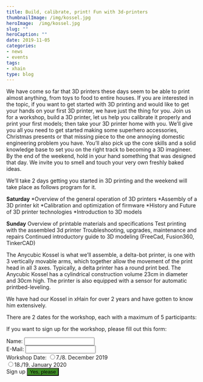```yaml
---
title: Build, calibrate, print! Fun with 3d-printers
thumbnailImage: /img/kossel.jpg
heroImage:  /img/kossel.jpg
slug: ""
heroCaption: ""
date: 2019-11-05
categories:
- news
- events
tags:
- xhain
type: blog
---
```


We have come so far that 3D printers these days seem to be able to print almost anything, from toys to food to entire houses.
If you are interested in the topic, if you want to get started with 3D printing and would like to get your hands on your first 3D printer, we have just the thing for you.
Join us for a workshop, build a 3D printer, let us help you calibrate it properly and print your first models; then take your 3D printer home with you.
We’ll give you all you need to get started making some superhero accessories, Christmas presents or that missing piece to the one annoying domestic engineering problem you have. 
You’ll also pick up the core skills and a solid knowledge base to set you on the right track to becoming a 3D imagineer. 
By the end of the weekend, hold in your hand something that was designed that day. We invite you to smell and touch your very own freshly baked ideas.

We’ll take 2 days getting you started in 3D printing and the weekend will take place as follows program for it.

**Saturday**
*Overview of the general operation of 3D printers
*Assembly of a 3D printer kit
*Calibration and optimization of firmware
*History and Future of 3D printer technologies
*Introduction to 3D models

**Sunday**
Overview of printable materials and specifications
Test printing with the assembled 3d printer
Troubleshooting, upgrades, maintenance and repairs
Continued introductory guide to 3D modeling (FreeCad, Fusion360, TinkerCAD)

The Anycubic Kossel is what we’ll assemble, a delta-bot printer, is one with 3 vertically movable arms, which together allow the movement of the print head in all 3 axes. 
Typically, a delta printer has a round print bed.
The Anycubic Kossel has a cylindrical construction volume 23cm in diameter and 30cm high. The printer is also equipped with a sensor for automatic printbed-leveling.

We have had our Kossel in xHain for over 2 years and have gotten to know him extensively.
 
There are 2 dates for the workshop, each with a maximum of 5 participants:


If you want to sign up for the workshop, please fill out this form:
<form action="https://formspree.io/3DPrinterWorkshop@x-hain.de"
      method="POST">      
    <label for="Name">Name:
    	<input type="text" name="Name" title="Name" required>
    </label><br>
    <label for="email">E-Mail:
    	<input type="email" name="_replyto" title="E-Mail" required>
    </label><br>
    <label for="date">Workshop Date:    
    <input type="radio" name="date" value="December">7./8. December 2019<br>
    <input type="radio" name="date" value="January">18./19. January 2020<br>
    <label>Sign up
    	<input type="submit" value="Yes, please" style="background:#408e27">
	</label><br>
</form>
